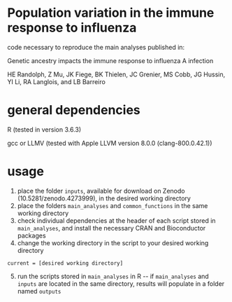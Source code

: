# Population variation in the immune response to influenza
code necessary to reproduce the main analyses published in:

Genetic ancestry impacts the immune response to influenza A infection

HE Randolph, Z Mu, JK Fiege, BK Thielen, JC Grenier, MS Cobb, JG Hussin, YI Li, RA Langlois, and LB Barreiro

# general dependencies
R (tested in version 3.6.3)

gcc or LLMV (tested with Apple LLVM version 8.0.0 (clang-800.0.42.1))

# usage
1. place the folder `inputs`, available for download on Zenodo (10.5281/zenodo.4273999), in the desired working directory
2. place the folders `main_analyses` and `common_functions` in the same working directory
3. check individual dependencies at the header of each script stored in `main_analyses`, and install the necessary CRAN and Bioconductor packages
4. change the working directory in the script to your desired working directory
```
current = [desired working directory]
```
5. run the scripts stored in `main_analyses` in R -- if `main_analyses` and `inputs` are located in the same directory, results will populate in a folder named `outputs`
